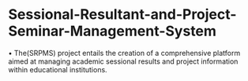 # Sessional-Resultant-and-Project-Seminar-Management-System
• The(SRPMS) project entails the creation of a comprehensive platform aimed at managing academic sessional results and project information within educational institutions.
